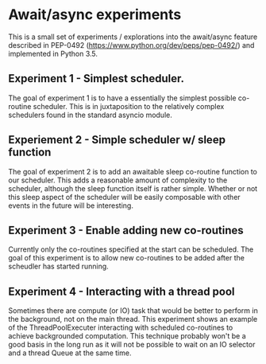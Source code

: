 # Await/async experiments

This is a small set of experiments / explorations into the await/async feature described in PEP-0492 (https://www.python.org/dev/peps/pep-0492/) and implemented in Python 3.5.


## Experiment 1 - Simplest scheduler.

The goal of experiment 1 is to have a essentially the simplest possible co-routine scheduler.
This is in juxtaposition to the relatively complex schedulers found in the standard asyncio module.

## Experiement 2 - Simple scheduler w/ sleep function

The goal of experiment 2 is to add an awaitable sleep co-routine function to our scheduler.
This adds a reasonable amount of complexity to the scheduler, although the sleep function itself is rather simple.
Whether or not this sleep aspect of the scheduler will be easily composable with other events in the future will be interesting.

## Experiment 3 - Enable adding new co-routines

Currently only the co-routines specified at the start can be scheduled.
The goal of this experiment is to allow new co-routines to be added after the scheudler has started running.

## Experiment 4 - Interacting with a thread pool

Sometimes there are compute (or IO) task that would be better to perform in the background, not on the main thread.
This experiment shows an example of the ThreadPoolExecuter interacting with scheduled co-routines to achieve backgrounded computation.
This technique probably won't be a good basis in the long run as it will not be possible to wait on an IO selector and a thread Queue at the same time.

